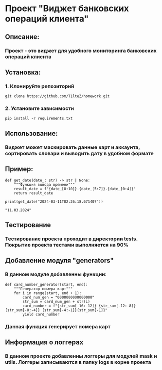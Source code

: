 # Проект "Виджет банковских операций клиента"
## Описание:
### Проект - это виджет для удобного мониторинга банковских операций клиента

## Установка:
### 1. Клонируйте репозиторий
```
git clone https://github.com/T1lteZ/homework.git
```
### 2. Установите зависимости
```
pip install -r requirements.txt
```
## Использование:
### Виджет может маскировать данные карт и аккаунта, сортировать словари и выводить дату в удобном формате

## Пример:
```
def get_date(date_: str) -> str | None:
    """Функция вывода времени"""
    result_date = f"{date_[8:10]}.{date_[5:7]}.{date_[0:4]}"
    return result_date

print(get_date("2024-03-11T02:26:18.671407"))

"11.03.2024"
```
## Тестирование
### Тестирование проекта проходит в директории tests. Покрытие проекта тестами выполняется на 90%

## Добавление модуля "generators"
### В данном модуле добавленны функции:
```
def card_number_generator(start, end):
    """Генератор номера карт"""
    for i in range(start, end + 1):
        card_num_gen = "0000000000000000"
        str_sum = card_num_gen + str(i)
        card_number = f"{str_sum[-16:-12]} {str_sum[-12:-8]} {str_sum[-8:-4]} {str_sum[-4:-1]}{str_sum[-1]}"
        yield card_number
```
### Данная функция генерирует номера карт

## Информация о логгерах
### В данном проекте добавленны логгеры для модулей mask и utils. Логгеры записываются в папку logs в корне проекта